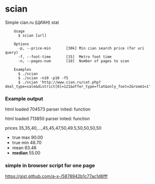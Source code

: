 # scian
Simple cian.ru (ЦИАН) stat

```
    Usage
      $ scian [url]

    Options
      -p, --price-min       [30k] Min cian search price (for uri query)
      -f, --foot-time       [15]  Metro foot time
      -n, --pages-num       [10]  Number of pages to scan

    Examples
      $ ./scian
      $ ./scian -n10 -p10 -f5
      $ ./scian 'http://www.cian.ru/cat.php?deal_type=sale&district[0]=121&offer_type=flat&only_foot=2&room1=1'
```

### Example output
html loaded 704573
parser inited:  function

html loaded 713850
parser inited:  function

prices 35,35,40,...,45,45,47,50,49.5,50,50,50,50

* true max 90.00
* true min 48.70
* mean 63.46
* **median** 55.00

### simple in browser script for one page
https://gist.github.com/a-x-/5878942b1c77ac1d6fff

